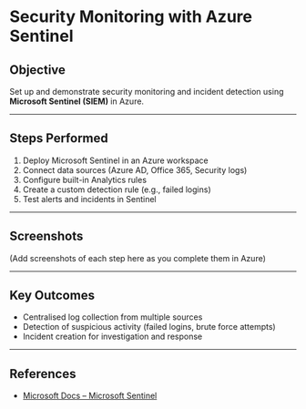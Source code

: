 # Security Monitoring with Azure Sentinel  

## Objective  
Set up and demonstrate security monitoring and incident detection using **Microsoft Sentinel (SIEM)** in Azure.  

---

## Steps Performed  
1. Deploy Microsoft Sentinel in an Azure workspace  
2. Connect data sources (Azure AD, Office 365, Security logs)  
3. Configure built-in Analytics rules  
4. Create a custom detection rule (e.g., failed logins)  
5. Test alerts and incidents in Sentinel  

---

## Screenshots  
(Add screenshots of each step here as you complete them in Azure)  

---

## Key Outcomes  
- Centralised log collection from multiple sources  
- Detection of suspicious activity (failed logins, brute force attempts)  
- Incident creation for investigation and response  

---

## References  
- [Microsoft Docs – Microsoft Sentinel](https://learn.microsoft.com/en-us/azure/sentinel/)  
